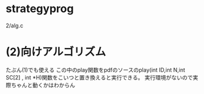 # strategyprog

2/alg.c

# (2)向けアルゴリズム
たぶん(1)でも使える
この中のplay関数をpdfのソースのplay(int ID,int N,int SC[2] , int *H)関数をこいつと置き換えると実行できる。
実行環境がないので実際ちゃんと動くかはわからん
